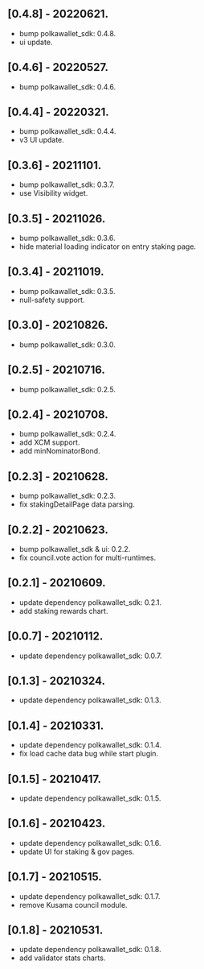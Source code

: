 ## [0.4.8] - 20220621.

* bump polkawallet_sdk: 0.4.8.
* ui update.

## [0.4.6] - 20220527.

* bump polkawallet_sdk: 0.4.6.

## [0.4.4] - 20220321.

* bump polkawallet_sdk: 0.4.4.
* v3 UI update.

## [0.3.6] - 20211101.

* bump polkawallet_sdk: 0.3.7.
* use Visibility widget.

## [0.3.5] - 20211026.

* bump polkawallet_sdk: 0.3.6.
* hide material loading indicator on entry staking page.

## [0.3.4] - 20211019.

* bump polkawallet_sdk: 0.3.5.
* null-safety support.

## [0.3.0] - 20210826.

* bump polkawallet_sdk: 0.3.0.

## [0.2.5] - 20210716.

* bump polkawallet_sdk: 0.2.5.

## [0.2.4] - 20210708.

* bump polkawallet_sdk: 0.2.4.
* add XCM support.
* add minNominatorBond.

## [0.2.3] - 20210628.

* bump polkawallet_sdk: 0.2.3.
* fix stakingDetailPage data parsing.

## [0.2.2] - 20210623.

* bump polkawallet_sdk & ui: 0.2.2.
* fix council.vote action for multi-runtimes.

## [0.2.1] - 20210609.

* update dependency polkawallet_sdk: 0.2.1.
* add staking rewards chart.

## [0.0.7] - 20210112.

* update dependency polkawallet_sdk: 0.0.7.

## [0.1.3] - 20210324.

* update dependency polkawallet_sdk: 0.1.3.

## [0.1.4] - 20210331.

* update dependency polkawallet_sdk: 0.1.4.
* fix load cache data bug while start plugin.

## [0.1.5] - 20210417.

* update dependency polkawallet_sdk: 0.1.5.

## [0.1.6] - 20210423.

* update dependency polkawallet_sdk: 0.1.6.
* update UI for staking & gov pages.

## [0.1.7] - 20210515.

* update dependency polkawallet_sdk: 0.1.7.
* remove Kusama council module.

## [0.1.8] - 20210531.

* update dependency polkawallet_sdk: 0.1.8.
* add validator stats charts.
